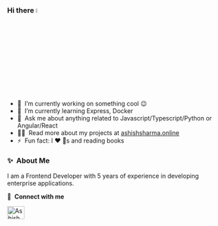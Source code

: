 ### Hi there <a href="https://www.ashishsharma.online/"><img src="https://media.giphy.com/media/hvRJCLFzcasrR4ia7z/giphy.gif" width="5%"></a>

- 🔭 &nbsp;I’m currently working on something cool :wink:
- 🌱 &nbsp;I’m currently learning Express, Docker
- 💬 &nbsp;Ask me about anything related to Javascript/Typescript/Python or Angular/React
- 👨‍💻 &nbsp;Read more about my projects at [ashishsharma.online](https://www.ashishsharma.online)
- ⚡ &nbsp;Fun fact: I :heart: :dog:s and reading books


### ✨&nbsp; About Me

I am a Frontend Developer with 5 years of experience in developing enterprise applications.

🔗 &nbsp;**Connect with me**
<p align="left">

<a href="https://www.linkedin.com/in/ashish-sharma-996600/" target="blank"><img align="center" src="https://raw.githubusercontent.com/rahuldkjain/github-profile-readme-generator/master/src/images/icons/Social/linked-in-alt.svg" alt="Ashish Sharma" height="30" width="40" /></a>
